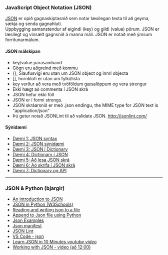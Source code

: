 ### JavaScript Object Notation (JSON) 
[JSON](https://developer.mozilla.org/en-US/docs/Web/JavaScript/Reference/Global_Objects/JSON) er opið gagnaskiptasnið sem notar læsilegan texta til að geyma, sækja og senda gagnahluti. <br>
Uppbygging samanstendur af eigindi (key) og gildi (value) pörum. 
JSON er læsilegt og vinsælt gagnsnið á manna máli. JSON er notað með ýmsum forritunarmálum.


#### JSON málskipan
 * key/value parasamband
 * Gögn eru aðgreind með kommu
 * {}, Slaufusvigi eru utan um JSON object og innri objecta 
 * [], hornklofi er utan um fylki/lista
 * key verður að vera með tvöföldum gæsalöppum og vera strengur
 * Ekki hægt að commenta í JSON skrá
 * JSON hefur ekki föll
 * JSON er í formi strengs.
 * JSON skráarsnið er með .json endingu, the MIME type for JSON text is "application/json"
 * Þú getur notað JSONLint til að validate JSON. http://jsonlint.com/ 

#### Sýnidæmi

* [Dæmi 1: JSON syntax](1_JSON_Syntax.json)
* [Dæmi 2: JSON sýnidæmi](2_JSON_EXAMPLES.json)
* [Dæmi 3: JSON í Dictionary](3_JsonToDictionary.py)
* [Dæmi 4: Dictionary í JSON](4_dictionaryToJson.py)
* [Dæmi 5: Að lesa JSON skrá](5_lesa_skra.py)
* [Dæmi 6: Að skrifa í JSON skrá](6_skrifa_skra.py)
* [Dæmi 7: Dictionary og API](7_dictionary_API.py)


---

### JSON & Python (bjargir)

* [An introduction to JSON](https://towardsdatascience.com/an-introduction-to-json-c9acb464f43e)
* [JSON in Python (W3Schools)](https://www.w3schools.com/python/python_json.asp)
* [Reading and writing json to a file](https://www.geeksforgeeks.org/reading-and-writing-json-to-a-file-in-python/)
* [Append to Json file using Python](https://www.geeksforgeeks.org/append-to-json-file-using-python/)
* [Json Examples](https://json.org/example.html)
* [Json manifest](https://developers.google.com/web/fundamentals/web-app-manifest/?utm_source=devtools)
* [JSON Lint](https://jsonlint.com/)
* [VS Code - json](https://code.visualstudio.com/docs/languages/json)
* [Learn JSON in 10 Minutes  _youtube video_](https://www.youtube.com/watch?v=iiADhChRriM)
* [Working with JSON - video (að 12:00)](https://www.youtube.com/watch?v=9N6a-VLBa2I)

